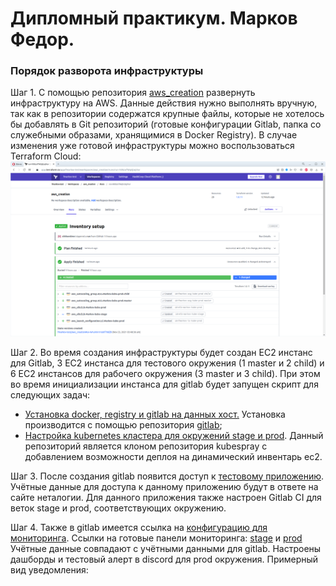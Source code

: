 # Дипломный практикум. Марков Федор.

### Порядок разворота инфраструктуры

Шаг 1. С помощью репозитория [aws_creation](https://github.com/shhhowtime/aws_creation "Ссылка на репозиторий") развернуть инфраструктуру на AWS. Данные действия нужно выполнять вручную, так как в репозитории содержатся крупные файлы, которые не хотелось бы добавлять в Git репозиторий (готовые конфигурации Gitlab, папка со служебными образами, хранящимися в Docker Registry). В случае изменения уже готовой инфраструктуры можно воспользоваться Terraform Cloud:
![Terraform Cloud](https://raw.githubusercontent.com/shhhowtime/diplom/main/1.png)

Шаг 2. Во время создания инфраструктуры будет создан EC2 инстанс для Gitlab, 3 EC2 инстанса для тестового окружения (1 master и 2 child) и 6 EC2 инстансов для рабочего окружения (3 master и 3 child). При этом во время инициализации инстанса для gitlab будет запущен скрипт для следующих задач:

- [Установка docker, registry и gitlab на данных хост.](https://github.com/shhhowtime/aws_creation/blob/91d7968e30cd56abc17af748d19593d7995e90fa/git_hosts.tf#L24) Установка производится с помощью репозитория [gitlab](https://github.com/shhhowtime/gitlab "Ссылка на репозиторий");
- [Настройка kubernetes кластера для окружений stage и prod](https://github.com/shhhowtime/aws_creation/blob/91d7968e30cd56abc17af748d19593d7995e90fa/git_hosts.tf#L31). Данный репозиторий является клоном репозитория kubespray с добавлением возможности деплоя на динамический инвентарь ec2.

Шаг 3. После создания gitlab появится доступ к [тестовому приложению](http://elb-markov-gitlab-712017750.eu-central-1.elb.amazonaws.com/gitlab-instance-1257b7f2/myapp "Ссылка на репозиторий"). Учётные данные для доступа к данному приложению будут в ответе на сайте неталогии. Для данного приложения также настроен Gitlab CI для веток stage и prod, соответствующих окружению.

Шаг 4. Также в gitlab имеется ссылка на [конфигурацию для мониторинга](http://elb-markov-gitlab-712017750.eu-central-1.elb.amazonaws.com/gitlab-instance-1257b7f2/deploy-monitoring "Ссылка на репозиторий"). Ссылки на готовые панели мониторинга: [stage](http://elb-markov-kube-stage-1341621630.eu-central-1.elb.amazonaws.com:3000/d/TNADuWTmz/node-exporter?orgId=1) и [prod](http://elb-markov-kube-prod-645643444.eu-central-1.elb.amazonaws.com:3000/d/TNADuWTmz/node-exporter?orgId=1&from=now-5m&to=now)  Учётные данные совпадают с учётными данными для gitlab. Настроены дашборды и тестовый алерт в discord для prod окружения. Примерный вид уведомления:
